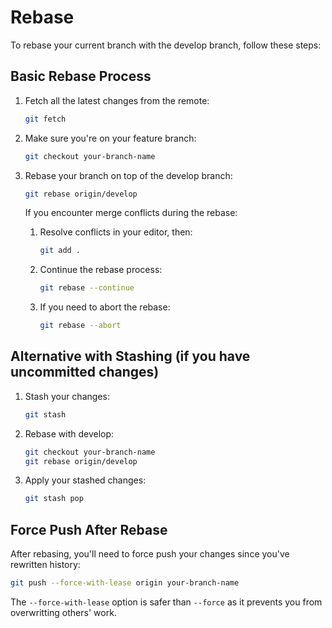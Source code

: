 # Rebase

To rebase your current branch with the develop branch, follow these steps:

## Basic Rebase Process

1.  Fetch all the latest changes from the remote:

    ```bash
    git fetch
    ```

2.  Make sure you're on your feature branch:

    ```bash
    git checkout your-branch-name
    ```

3.  Rebase your branch on top of the develop branch:

    ```bash
    git rebase origin/develop
    ```

    If you encounter merge conflicts during the rebase:

    1.  Resolve conflicts in your editor, then:

        ```bash
        git add .
        ```

    2.  Continue the rebase process:

        ```bash
        git rebase --continue
        ```

    3.  If you need to abort the rebase:

        ```bash
        git rebase --abort
        ```

## Alternative with Stashing (if you have uncommitted changes)

1.  Stash your changes:

    ```bash
    git stash
    ```

2.  Rebase with develop:

    ```bash
    git checkout your-branch-name
    git rebase origin/develop
    ```

3.  Apply your stashed changes:

    ```bash
    git stash pop
    ```

## Force Push After Rebase

After rebasing, you'll need to force push your changes since you've rewritten history:

```bash
git push --force-with-lease origin your-branch-name
````

The `--force-with-lease` option is safer than `--force` as it prevents you from overwritting others' work.
